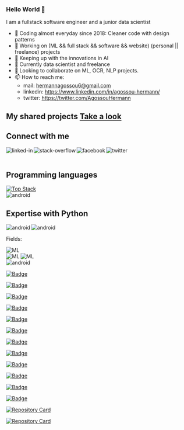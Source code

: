 ### Hello World 👋
I am a fullstack software engineer and a junior data scientist 
- 🌱 Coding almost everyday since 2018: Cleaner code with design patterns
- 🔭 Working on (ML && full stack && software && website) (personal || freelance) projects 
- 🌱 Keeping up with the innovations in AI
- 🌱 Currently data scientist and freelance
- 👯 Looking to collaborate on ML, OCR, NLP projects.
- 📫 How to reach me: 
  - mail: hermannagossou6@gmail.com
  - linkedin: https://www.linkedin.com/in/agossou-hermann/
  - twitter: https://twitter.com/AgossouHermann

## My shared projects [Take a look](https://github.com/Hermann-web?tab=repositories)

## Connect with me
[<img align="left" alt="linked-in" src="https://img.shields.io/badge/linkedin-%230077B5.svg?&style=for-the-badge&logo=linkedin&logoColor=white" />](https://www.linkedin.com/in/agossou-hermann/)[<img align="left" alt="stack-overflow" src="https://img.shields.io/badge/stack%20overflow-FE7A16?logo=stack-overflow&logoColor=white&style=for-the-badge" />](https://stackoverflow.com/users/16668046/hermann-agossou)[<img align="left" alt="facebook" src="https://img.shields.io/badge/facebook-%231877F2.svg?&style=for-the-badge&logo=facebook&logoColor=white" />](https://www.facebook.com/hermann.agossou.50/)[<img align="left" alt="twitter" src="https://img.shields.io/badge/twitter-%231DA1F2.svg?&style=for-the-badge&logo=twitter&logoColor=white" />](https://twitter.com/AgossouHermann)<br>
<br>

## Programming languages
[![Top Stack](https://widget.realdeveloper.pro/api/top?stack=Python,Tensorflow,Node.js)](https://github.com/Hermann-web)
</br>
<img align="left" alt="android" src="https://img.shields.io/badge/PROGRAMMING%20LANGUAGES-C++%20Python%20R%20SQL%20JS-white?logoColor=white&style=for-the-badge" />
</br>

## Expertise with Python
<p></p>
<img align="left" alt="android" src="https://img.shields.io/badge/Python-NON%20LINEAR%20PROGRAMMING-orange?logoColor=white&style=for-the-badge" />
<img align="left" alt="android" src="https://img.shields.io/badge/Python-MINLP%20Optimization-orange?logoColor=white&style=for-the-badge" />
</br>

<p>Fields: </p>
<img align="left" alt="ML" src="https://img.shields.io/badge/NLP-Natural%20Language%20Processing-red?logoColor=white&style=for-the-badge" /><br>
<img align="left" alt="ML" src="https://img.shields.io/badge/OPENCV-COMPUTER%20VISION-red?logoColor=white&style=for-the-badge" />
<img align="left" alt="ML" src="https://img.shields.io/badge/ML-DEEP%20LEARNING%20-red?logoColor=white&style=for-the-badge" /><br>
<img align="left" alt="android" src="https://img.shields.io/badge/Deep%20Learning-CNN%20RNN-red?logoColor=white&style=for-the-badge" />
</br>

<p></p>

[![Badge](https://widget.realdeveloper.pro/api/badge?title=Languages%20and%20Web%20Frameworks&badges=JavaScript,Django,Php,MERN-Stack,React-js,jQuery,Node-js,Bootstrap,servlet-java)](https://github.com/Hermann-web)

[![Badge](https://widget.realdeveloper.pro/api/badge?title=Languages%20and%20API%20Frameworks&badges=SQL,Django-Rest,Express-js,Socket.io,Ajax,Flask,zeromq-js)](https://github.com/Hermann-web)

[![Badge](https://widget.realdeveloper.pro/api/badge?title=Languages%20and%20Software%20Frameworks&badges=Tkinter,PyQt5,Kivy-python,Electron-js,Spring-java)](https://github.com/Hermann-web)

[![Badge](https://widget.realdeveloper.pro/api/badge?title=Python%20and%20ML%20Frameworks&badges=Python,Numpy,Pandas,Sklearn,OpenCV,Tensorflow,Pytorch,Nltk,textblob,Pillow)](https://github.com/Hermann-web)

[![Badge](https://widget.realdeveloper.pro/api/badge?title=Python%20and%20ML%20Frameworks&badges=Statsmodels,Matplotlib,Seaborn,Dash,scipy.stats,Keras,scipy.optimize,scipy.signal,ImageAI,MrJob)](https://github.com/Hermann-web)


[![Badge](https://widget.realdeveloper.pro/api/badge?title=Languages%20and%20Other%20Frameworks&badges=R,Matlab,twillio-python,beautifulSoup,smtplib,networkx,pybricks,PM2-js,Nodemon-js,Maven-java)](https://github.com/Hermann-web)

[![Badge](https://widget.realdeveloper.pro/api/badge?title=Competences&badges=Regex,ML,Deep-Learning,Statistics,Optimization)](https://github.com/Hermann-web)

[![Badge](https://widget.realdeveloper.pro/api/badge?title=Competences&badges=Image-Manip,Pdf-Creation,QR-handler,Secure-Login,Data-Cleaning,Mail-Automation,OCR,Website-Translation,UML,Web-Scrapping)](https://github.com/Hermann-web)


[![Badge](https://widget.realdeveloper.pro/api/badge?title=Competences&badges=Full-Stack,Web-Dev,Desktop-App,CLI-App,API,ETL,Visualization,Graphs,POO,Recursive-Call)](https://github.com/Hermann-web)

[![Badge](https://widget.realdeveloper.pro/api/badge?title=Competences&badges=Design-Pattern,Clean-Code,Unit-Testing,Packaging,Deployment,Time-Complexity,Debugging,Logging,Googling,Code-Licensing)](https://github.com/Hermann-web)

[![Badge](https://widget.realdeveloper.pro/api/badge?title=Database%20and%20DevOps&badges=MySQL,PostGreSQL,MongoDB,SQLite,Git,GitHub,Gitlab,SparQL,Hadoop)](https://github.com/Hermann-web)

[![Badge](https://widget.realdeveloper.pro/api/badge?title=Database%20and%20DevOps&badges=Heroku,MongoDbAtlas,NameCheap)](https://github.com/Hermann-web)

[![Repository Card](https://widget.realdeveloper.pro/api/card?user=Hermann-web&repo=Search-engine-with-python-nlp&locale=en)](https://github.com/Hermann-web/Search-engine-with-python-nlp)

[![Repository Card](https://widget.realdeveloper.pro/api/card?user=Hermann-web&repo=Demand-forecasting-with-python&locale=en)](https://github.com/Hermann-web/Demand-forecasting-with-python)


<br>

<!--
<img align="left" alt="django" src="https://img.shields.io/pypi/djversions/djangorestframework" /><img align="left" alt="nodejs" src="https://img.shields.io/badge/node.js%20-%2343853D.svg?&style=for-the-badge&logo=node.js&logoColor=white" /><img align="left" alt="aws" src="https://img.shields.io/badge/Amazon%20AWS-%23232F3E?logo=amazon-aws&logoColor=white&style=for-the-badge" /><img align="left" alt="ML" src="https://img.shields.io/badge/postgres-%23316192.svg?&style=for-the-badge&logo=postgresql&logoColor=white" /><img align="left" alt="android" src="https://img.shields.io/badge/JS-Javascript-red?logoColor=white&style=for-the-badge" /><img align="left" alt="ML" src="https://img.shields.io/badge/ML-machine%20learning-red" /><br>
<br>
-->
